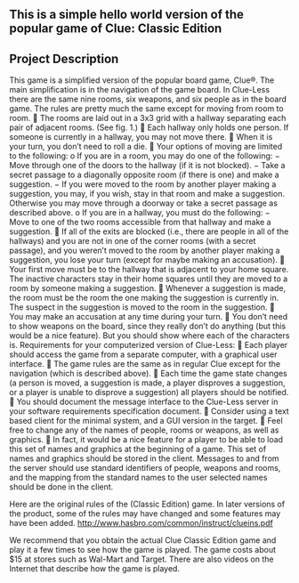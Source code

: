 ## This is a simple hello world version of the popular game of Clue: Classic Edition

## Project Description
This game is a simplified version of the popular board game, Clue®. The main simplification is
in the navigation of the game board. In Clue-Less there are the same nine rooms, six weapons,
and six people as in the board game. The rules are pretty much the same except for moving from
room to room.
 The rooms are laid out in a 3x3 grid with a hallway separating each pair of adjacent rooms.
(See fig. 1.)
 Each hallway only holds one person. If someone is currently in a hallway, you may not
move there.
 When it is your turn, you don’t need to roll a die.
 Your options of moving are limited to the following:
o If you are in a room, you may do one of the following:
− Move through one of the doors to the hallway (if it is not blocked).
− Take a secret passage to a diagonally opposite room (if there is one) and make a
suggestion.
− If you were moved to the room by another player making a suggestion, you may, if
you wish, stay in that room and make a suggestion. Otherwise you may move
through a doorway or take a secret passage as described above.
o If you are in a hallway, you must do the following:
− Move to one of the two rooms accessible from that hallway and make a suggestion.
 If all of the exits are blocked (i.e., there are people in all of the hallways) and you are not in
one of the corner rooms (with a secret passage), and you weren’t moved to the room by
another player making a suggestion, you lose your turn (except for maybe making an
accusation).
 Your first move must be to the hallway that is adjacent to your home square. The inactive
characters stay in their home squares until they are moved to a room by someone making a
suggestion.
 Whenever a suggestion is made, the room must be the room the one making the suggestion
is currently in. The suspect in the suggestion is moved to the room in the suggestion.
 You may make an accusation at any time during your turn.
 You don’t need to show weapons on the board, since they really don’t do anything (but this
would be a nice feature). But you should show where each of the characters is.
Requirements for your computerized version of Clue-Less:
 Each player should access the game from a separate computer, with a graphical user
interface.
 The game rules are the same as in regular Clue except for the navigation (which is described
above).
 Each time the game state changes (a person is moved, a suggestion is made, a player
disproves a suggestion, or a player is unable to disprove a suggestion) all players should be
notified.
 You should document the message interface to the Clue-Less server in your software
requirements specification document. 
 Consider using a text based client for the minimal system, and a GUI version in the target. 
 Feel free to change any of the names of people, rooms or weapons, as well as graphics.
 In fact, it would be a nice feature for a player to be able to load this set of names and
graphics at the beginning of a game. This set of names and graphics should be stored in the
client. Messages to and from the server should use standard identifiers of people, weapons
and rooms, and the mapping from the standard names to the user selected names should be
done in the client.

Here are the original rules of the (Classic Edition) game. In later versions of the product, some
of the rules may have changed and some features may have been added.
http://www.hasbro.com/common/instruct/clueins.pdf

We recommend that you obtain the actual Clue Classic Edition game and play it a few times to
see how the game is played. The game costs about $15 at stores such as Wal-Mart and Target.
There are also videos on the Internet that describe how the game is played. 